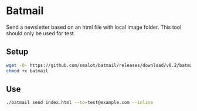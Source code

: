 # Batmail

Send a newsletter based on an html file with local image folder.
This tool should only be used for test.

## Setup

````sh
wget -O- https://github.com/smalot/batmail/releases/download/v0.2/batmail.phar > batmail
chmod +x batmail
````

## Use

````sh
./batmail send index.html --to=test@example.com --inline
````
